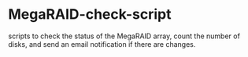 # MegaRAID-check-script
scripts to check the status of the MegaRAID array, count the number of disks, and send an email notification if there are changes.


